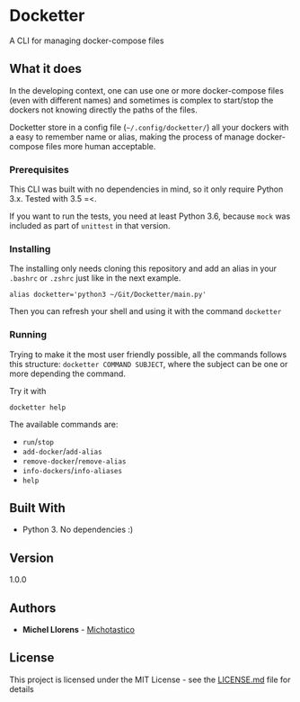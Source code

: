 # Docketter

A CLI for managing docker-compose files

## What it does

In the developing context, one can use one or more docker-compose files (even with different names) and sometimes is complex to start/stop the dockers not knowing directly the paths of the files.

Docketter store in a config file (`~/.config/docketter/`) all your dockers with a easy to remember name or alias, making the process of manage docker-compose files more human acceptable.

### Prerequisites
This CLI was built with no dependencies in mind, so it only require Python 3.x. Tested with 3.5 =<.

If you want to run the tests, you need at least Python 3.6, because `mock` was included as part of `unittest` in that version.

### Installing

The installing only needs cloning this repository and add an alias in your `.bashrc` or `.zshrc` just like in the next example.
```
alias docketter='python3 ~/Git/Docketter/main.py'
```

Then you can refresh your shell and using it with the command `docketter`

### Running

Trying to make it the most user friendly possible, all the commands follows this structure: `docketter COMMAND SUBJECT`, where the subject can be one or more depending the command.

Try it with 

```
docketter help
```

The available commands are:
* `run`/`stop`
* `add-docker`/`add-alias`
* `remove-docker`/`remove-alias`
* `info-dockers`/`info-aliases`
* `help`

## Built With

* Python 3. No dependencies :)


## Version

1.0.0 

## Authors

* **Michel Llorens** - [Michotastico](https://github.com/Michotastico)


## License

This project is licensed under the MIT License - see the [LICENSE.md](LICENSE) file for details
